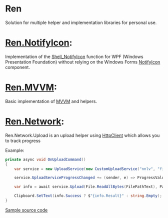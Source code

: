 # Ren

Solution for multiple helper and implementation libraries for personal use.

# [Ren.NotifyIcon](https://github.com/korewa/Ren/tree/master/Ren.NotifyIcon): 

Implementation of the [Shell_NotifyIcon](https://msdn.microsoft.com/en-us/library/windows/desktop/bb762159(v=vs.85).aspx) function for WPF (Windows Presentation Foundation) without relying on the Windows Forms [NotifyIcon](https://msdn.microsoft.com/de-de/library/system.windows.forms.notifyicon(v=vs.110).aspx) component.

# [Ren.MVVM](https://github.com/korewa/Ren/tree/master/Ren.MVVM): 

Basic implementation of [MVVM](https://en.wikipedia.org/wiki/Model%E2%80%93view%E2%80%93viewmodel) and helpers.

# [Ren.Network](https://github.com/korewa/Ren/tree/master/Ren.Network): 

Ren.Network.Upload is an upload helper using [HttpClient](https://msdn.microsoft.com/en-us/library/system.net.http.httpclient(v=vs.110).aspx) which allows you to track progress

Example: 

```csharp
private async void OnUploadCommand()
{
    var service = new UploadService(new CustomUploadService("nnlv", "file", new Uri("http://f.nn.lv/"), null, null, @"http:\/\/nn\.lv\/\w*"));

    service.UploadServiceProgressChanged += (sender, e) => ProgressValue = e.ProgressPercentage;

    var info = await service.Upload(File.ReadAllBytes(FilePathText), Path.GetFileName(FilePathText));

    Clipboard.SetText(info.Success ? $"{info.Result}" : string.Empty);
}
```

[Sample source code](https://gigicchi.pw/f/77vxo.zip)
